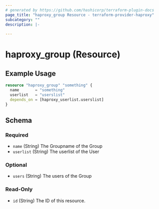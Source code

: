 ```yaml
---
# generated by https://github.com/hashicorp/terraform-plugin-docs
page_title: "haproxy_group Resource - terraform-provider-haproxy"
subcategory: ""
description: |-
  
---
```


# haproxy_group (Resource)



## Example Usage

```terraform
resource "haproxy_group" "something" {
  name       = "something"
  userlist   = "userslist"
  depends_on = [haproxy_userlist.userslist]
}
```

<!-- schema generated by tfplugindocs -->
## Schema

### Required

- `name` (String) The Groupname of the Group
- `userlist` (String) The userlist of the User

### Optional

- `users` (String) The users of the Group

### Read-Only

- `id` (String) The ID of this resource.

